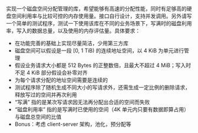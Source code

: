 实现一个磁盘空间分配管理的库，希望能够有高速的分配性能，同时有足够高的硬盘空间利用率与比较可控的内存使用量。接口自行设计，支持并发调用。另外请写一个简单的测试程序，测试一下使用该库在不同的业务场景下，写满时的磁盘利用率，写入的数据总量，以及使用的内存评估量。具体要求：

- 在功能完善的基础上实现尽量简洁，少用第三方库
- 磁盘空间可以假设是一段 [0, 1 TiB) 的连续地址空间，以 4 KiB 为单元进行管理
- 假设业务请求大小都是 512 Bytes 的正整数倍，且最大不超过 4 MiB；写入时不足 4 KiB 部分假设会补零对齐
- 为每个请求分配的地址空间需要是连续的
- 测试程序除了随机生成不同大小的写请求外，还需生成一定比例的删除请求，释放写过的空间并再次利用
- “写满” 指的是某次写请求因无法再分配出合适的空间而失败
- “磁盘利用率” 指的是写满时已使用的空间（4K 单元内只要有数据即算占用）与磁盘总空间的比值
- Bonus：考虑 client-server 架构，池化，预分配等

